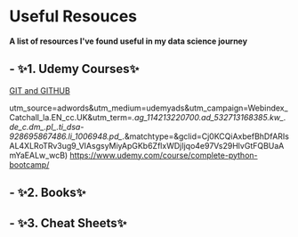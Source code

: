# Useful Resouces
**A list of resources I've found useful in my data science journey**
## - ✨1. Udemy Courses✨ 

[GIT and GITHUB](https://www.udemy.com/course/git-and-github-bootcamp/)

utm_source=adwords&utm_medium=udemyads&utm_campaign=Webindex_Catchall_la.EN_cc.UK&utm_term=_._ag_114213220700_._ad_532713168385_._kw__._de_c_._dm__._pl__._ti_dsa-928695867486_._li_1006948_._pd__._&matchtype=&gclid=Cj0KCQiAxbefBhDfARIsAL4XLRoTRv3ug9_VIAsgsyMiyApGKb6ZflxWDjIjqo4e97Vs29HlvGtFQBUaAmYaEALw_wcB)
https://www.udemy.com/course/complete-python-bootcamp/

## - ✨2. Books✨



## - ✨3. Cheat Sheets✨
